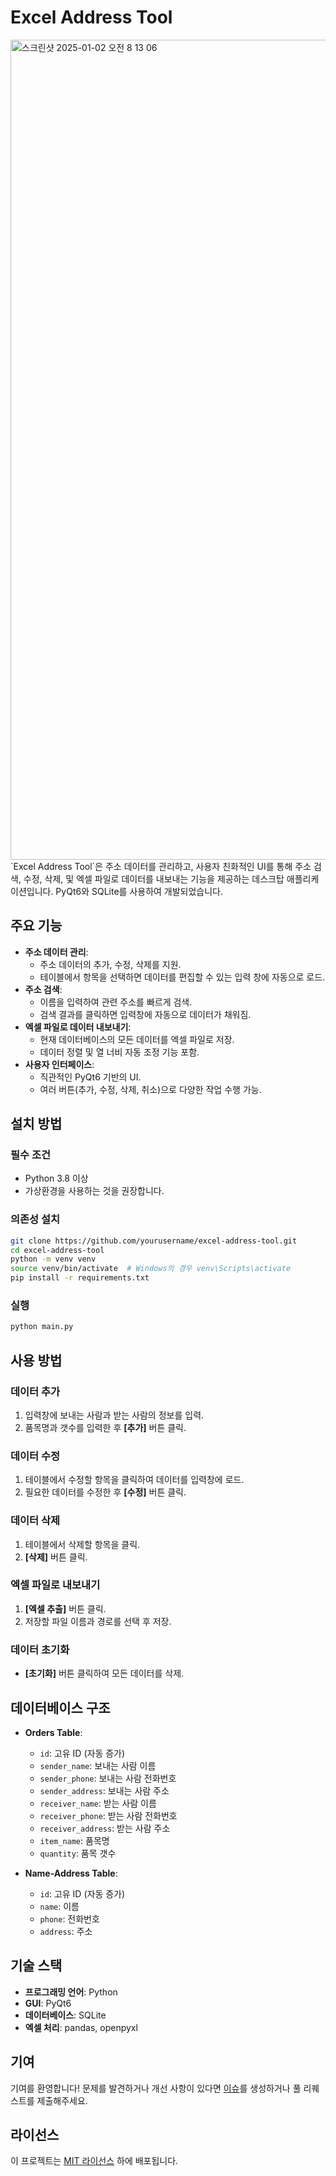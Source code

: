 
# Excel Address Tool
<img width="1312" alt="스크린샷 2025-01-02 오전 8 13 06" src="https://github.com/user-attachments/assets/ba72edf0-5646-4fa2-a764-4a1e64ded159" />
`Excel Address Tool`은 주소 데이터를 관리하고, 사용자 친화적인 UI를 통해 주소 검색, 수정, 삭제, 및 엑셀 파일로 데이터를 내보내는 기능을 제공하는 데스크탑 애플리케이션입니다. PyQt6와 SQLite를 사용하여 개발되었습니다.

## 주요 기능

- **주소 데이터 관리**:
  - 주소 데이터의 추가, 수정, 삭제를 지원.
  - 테이블에서 항목을 선택하면 데이터를 편집할 수 있는 입력 창에 자동으로 로드.
- **주소 검색**:
  - 이름을 입력하여 관련 주소를 빠르게 검색.
  - 검색 결과를 클릭하면 입력창에 자동으로 데이터가 채워짐.
- **엑셀 파일로 데이터 내보내기**:
  - 현재 데이터베이스의 모든 데이터를 엑셀 파일로 저장.
  - 데이터 정렬 및 열 너비 자동 조정 기능 포함.
- **사용자 인터페이스**:
  - 직관적인 PyQt6 기반의 UI.
  - 여러 버튼(추가, 수정, 삭제, 취소)으로 다양한 작업 수행 가능.

## 설치 방법

### 필수 조건

- Python 3.8 이상
- 가상환경을 사용하는 것을 권장합니다.

### 의존성 설치

```bash
git clone https://github.com/yourusername/excel-address-tool.git
cd excel-address-tool
python -m venv venv
source venv/bin/activate  # Windows의 경우 venv\Scripts\activate
pip install -r requirements.txt
```

### 실행

```bash
python main.py
```

## 사용 방법

### 데이터 추가
1. 입력창에 보내는 사람과 받는 사람의 정보를 입력.
2. 품목명과 갯수를 입력한 후 **[추가]** 버튼 클릭.

### 데이터 수정
1. 테이블에서 수정할 항목을 클릭하여 데이터를 입력창에 로드.
2. 필요한 데이터를 수정한 후 **[수정]** 버튼 클릭.

### 데이터 삭제
1. 테이블에서 삭제할 항목을 클릭.
2. **[삭제]** 버튼 클릭.

### 엑셀 파일로 내보내기
1. **[엑셀 추출]** 버튼 클릭.
2. 저장할 파일 이름과 경로를 선택 후 저장.

### 데이터 초기화
- **[초기화]** 버튼 클릭하여 모든 데이터를 삭제.

## 데이터베이스 구조

- **Orders Table**:
  - `id`: 고유 ID (자동 증가)
  - `sender_name`: 보내는 사람 이름
  - `sender_phone`: 보내는 사람 전화번호
  - `sender_address`: 보내는 사람 주소
  - `receiver_name`: 받는 사람 이름
  - `receiver_phone`: 받는 사람 전화번호
  - `receiver_address`: 받는 사람 주소
  - `item_name`: 품목명
  - `quantity`: 품목 갯수

- **Name-Address Table**:
  - `id`: 고유 ID (자동 증가)
  - `name`: 이름
  - `phone`: 전화번호
  - `address`: 주소

## 기술 스택

- **프로그래밍 언어**: Python
- **GUI**: PyQt6
- **데이터베이스**: SQLite
- **엑셀 처리**: pandas, openpyxl

## 기여

기여를 환영합니다! 문제를 발견하거나 개선 사항이 있다면 [이슈](https://github.com/yourusername/excel-address-tool/issues)를 생성하거나 풀 리퀘스트를 제출해주세요.

## 라이선스

이 프로젝트는 [MIT 라이선스](LICENSE) 하에 배포됩니다.

